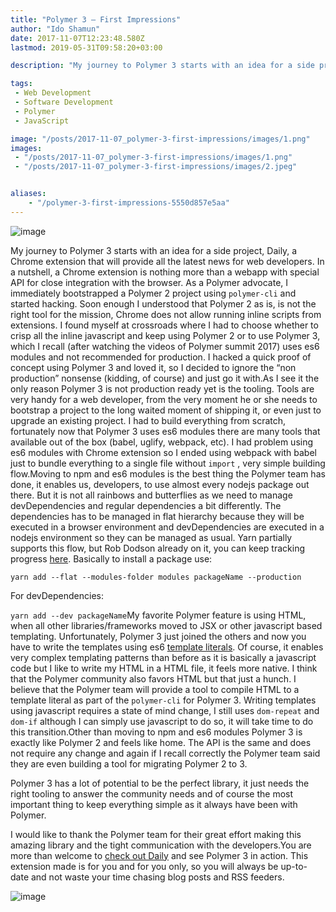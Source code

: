 ```yaml
---
title: "Polymer 3 — First Impressions"
author: "Ido Shamun"
date: 2017-11-07T12:23:48.580Z
lastmod: 2019-05-31T09:58:20+03:00

description: "My journey to Polymer 3 starts with an idea for a side project."

tags:
 - Web Development 
 - Software Development 
 - Polymer 
 - JavaScript 

image: "/posts/2017-11-07_polymer-3-first-impressions/images/1.png" 
images:
 - "/posts/2017-11-07_polymer-3-first-impressions/images/1.png" 
 - "/posts/2017-11-07_polymer-3-first-impressions/images/2.jpeg" 


aliases:
    - "/polymer-3-first-impressions-5550d857e5aa"
---
```


![image](/posts/2017-11-07_polymer-3-first-impressions/images/1.png)



My journey to Polymer 3 starts with an idea for a side project, Daily, a Chrome extension that will provide all the latest news for web developers. In a nutshell, a Chrome extension is nothing more than a webapp with special API for close integration with the browser. As a Polymer advocate, I immediately bootstrapped a Polymer 2 project using `polymer-cli` and started hacking. Soon enough I understood that Polymer 2 as is, is not the right tool for the mission, Chrome does not allow running inline scripts from extensions. I found myself at crossroads where I had to choose whether to crisp all the inline javascript and keep using Polymer 2 or to use Polymer 3, which I recall (after watching the videos of Polymer summit 2017) uses es6 modules and not recommended for production. I hacked a quick proof of concept using Polymer 3 and loved it, so I decided to ignore the “non production” nonsense (kidding, of course) and just go it with.As I see it the only reason Polymer 3 is not production ready yet is the tooling. Tools are very handy for a web developer, from the very moment he or she needs to bootstrap a project to the long waited moment of shipping it, or even just to upgrade an existing project. I had to build everything from scratch, fortunately now that Polymer 3 uses es6 modules there are many tools that available out of the box (babel, uglify, webpack, etc). I had problem using es6 modules with Chrome extension so I ended using webpack with babel just to bundle everything to a single file without `import` , very simple building flow.Moving to npm and es6 modules is the best thing the Polymer team has done, it enables us, developers, to use almost every nodejs package out there. But it is not all rainbows and butterflies as we need to manage devDependencies and regular dependencies a bit differently. The dependencies has to be managed in flat hierarchy because they will be executed in a browser environment and devDependencies are executed in a nodejs environment so they can be managed as usual. Yarn partially supports this flow, but Rob Dodson already on it, you can keep tracking progress [here](https://github.com/yarnpkg/yarn/issues/3254). Basically to install a package use:

`yarn add --flat --modules-folder modules packageName --production`

For devDependencies:

`yarn add --dev packageName`My favorite Polymer feature is using HTML, when all other libraries/frameworks moved to JSX or other javascript based templating. Unfortunately, Polymer 3 just joined the others and now you have to write the templates using es6 [template literals](https://developer.mozilla.org/en-US/docs/Web/JavaScript/Reference/Template_literals). Of course, it enables very complex templating patterns than before as it is basically a javascript code but I like to write my HTML in a HTML file, it feels more native. I think that the Polymer community also favors HTML but that just a hunch. I believe that the Polymer team will provide a tool to compile HTML to a template literal as part of the `polymer-cli` for Polymer 3. Writing templates using javascript requires a state of mind change, I still uses `dom-repeat` and `dom-if` although I can simply use javascript to do so, it will take time to do this transition.Other than moving to npm and es6 modules Polymer 3 is exactly like Polymer 2 and feels like home. The API is the same and does not require any change and again if I recall correctly the Polymer team said they are even building a tool for migrating Polymer 2 to 3.

Polymer 3 has a lot of potential to be the perfect library, it just needs the right tooling to answer the community needs and of course the most important thing to keep everything simple as it always have been with Polymer.

I would like to thank the Polymer team for their great effort making this amazing library and the tight communication with the developers.You are more than welcome to [check out Daily](https://www.producthunt.com/posts/daily-7) and see Polymer 3 in action. This extension made is for you and for you only, so you will always be up-to-date and not waste your time chasing blog posts and RSS feeders.




![image](/posts/2017-11-07_polymer-3-first-impressions/images/2.jpeg)
